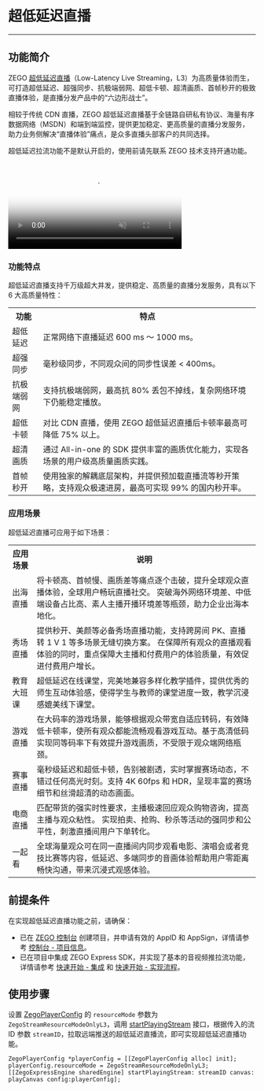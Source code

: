 # 超低延迟直播

---

## 功能简介


ZEGO [超低延迟直播](/live-streaming-ios/introduction/overview)（Low-Latency Live Streaming，L3）为高质量体验而生，可打造超低延迟、超强同步、抗极端弱网、超低卡顿、超清画质、首帧秒开的极致直播体验，是直播分发产品中的“六边形战士”。

相较于传统 CDN 直播，ZEGO 超低延迟直播基于全链路自研私有协议、海量有序数据网络（MSDN）和端到端监控，提供更加稳定、更高质量的直播分发服务，助力业务侧解决“直播体验”痛点，是众多直播头部客户的共同选择。


<Warning title="注意">
超低延迟拉流功能不是默认开启的，使用前请先联系 ZEGO 技术支持开通功能。
</Warning>


<video poster="http://media-resource.spreading.io/docuo/workspace564/27e54a759d23575969552654cb45bf89/d3f29ec6e8.png" src="http://media-resource.spreading.io/docuo/workspace564/27e54a759d23575969552654cb45bf89/36e23be657.mp4" width="70%" muted="true" loop="true" autoplay="autoplay" preload="auto" nocontrols></video>

### 功能特点

超低延迟直播支持千万级超大并发，提供稳定、高质量的直播分发服务，具有以下 6 大高质量特性：

<table>

<tbody><tr>
<th>功能</th>
<th>特点</th>
</tr>
<tr>
<td>超低延迟</td>
<td>正常网络下直播延迟 600 ms ～ 1000 ms。</td>
</tr>
<tr>
<td>
超强同步
</td>
<td>毫秒级同步，不同观众间的同步性误差 < 400ms。</td>
</tr>
<tr>
<td>抗极端弱网</td>
<td>支持抗极端弱网，最高抗 80% 丢包不掉线，复杂网络环境下仍能稳定播放。</td>
</tr>
<tr>
<td>超低卡顿</td>
<td>对比 CDN 直播，使用 ZEGO 超低延迟直播后卡顿率最高可降低 75% 以上。</td>
</tr>
<tr>
<td>超清画质</td>
<td>通过 All-in-one 的 SDK 提供丰富的画质优化能力，实现各场景的用户级高质量画质实践。</td>
</tr>
<tr>
<td>首帧秒开</td>
<td>使用独家的解耦底层架构，并提供预加载直播流等秒开策略，支持观众极速进房，最高可实现 99% 的国内秒开率。</td>
</tr>
</tbody></table>


### 应用场景

超低延迟直播可应用于如下场景：

<table>

<tbody><tr>
<th>应用场景</th>
<th>说明</th>
</tr>
<tr>
<td>
出海直播
</td>
<td>
将卡顿高、首帧慢、画质差等痛点逐个击破，提升全球观众直播体验，全球用户畅玩直播社交。
突破海外网络环境差、中低端设备占比高、素人主播开播环境差等瓶颈，助力企业出海本地化。
</td>
</tr>
<tr>
<td>秀场直播</td>
<td>提供秒开、美颜等必备秀场直播功能，支持跨房间 PK、直播转 1 V 1 等多场景无缝切换方案。
在保障所有观众的直播观看体验的同时，重点保障大主播和付费用户的体验质量，有效促进付费用户增长。</td>
</tr>
<tr>
<td>
教育大班课
</td>
<td>超低延迟在线课堂，完美地兼容多样化教学插件，提供优秀的师生互动体验感，使得学生与教师的课堂进度一致，教学沉浸感媲美线下课堂。</td>
</tr>
<tr>
<td>游戏直播</td>
<td>在大码率的游戏场景，能够根据观众带宽自适应转码，有效降低卡顿率，使所有观众都能流畅观看游戏互动。基于高清低码实现同等码率下有效提升游戏画质，不受限于观众端网络瓶颈。</td>
</tr>
<tr>
<td>
赛事直播
</td>
<td>毫秒级延迟和超低卡顿，告别被剧透，实时掌握赛场动态，不错过任何高光时刻。支持 4K 60fps 和 HDR，呈现丰富的赛场细节和丝滑超清的动态画面。</td>
</tr>
<tr>
<td>电商直播</td>
<td>匹配带货的强实时性要求，主播极速回应观众购物咨询，提高主播与观众粘性。
实现拍卖、抢购、秒杀等活动的强同步和公平性，刺激直播间用户下单转化。</td>
</tr>
<tr>
<td>一起看</td>
<td>全球海量观众可在同一直播间内同步观看电影、演唱会或者竞技比赛等内容，低延迟、多端同步的音画体验帮助用户零距离畅快沟通，带来沉浸式观感体验。</td>
</tr>
</tbody></table>

## 前提条件

在实现超低延迟直播功能之前，请确保：

- 已在 [ZEGO 控制台](https://console.zego.im) 创建项目，并申请有效的 AppID 和 AppSign，详情请参考 [控制台 - 项目信息](/console/project-info)。
- 已在项目中集成 ZEGO Express SDK，并实现了基本的音视频推拉流功能，详情请参考 [快速开始 - 集成](https://doc-zh.zego.im/article/3576) 和 [快速开始 - 实现流程](https://doc-zh.zego.im/article/7632)。


## 使用步骤

设置 [ZegoPlayerConfig](https://doc-zh.zego.im/article/api?doc=Express_Video_SDK_API~ObjectiveC_ios~class~zego-player-config) 的 `resourceMode` 参数为 `ZegoStreamResourceModeOnlyL3`，调用 [startPlayingStream](https://doc-zh.zego.im/article/api?doc=Express_Video_SDK_API~ObjectiveC_ios~class~zego-express-engine#start-playing-stream-canvas-config) 接口，根据传入的流 ID 参数 `streamID`，拉取远端推送的超低延迟直播流，即可实现超低延迟直播功能。

```objc
ZegoPlayerConfig *playerConfig = [[ZegoPlayerConfig alloc] init];
playerConfig.resourceMode = ZegoStreamResourceModeOnlyL3;
[[ZegoExpressEngine sharedEngine] startPlayingStream: streamID canvas: playCanvas config:playerConfig];
```

<Content />